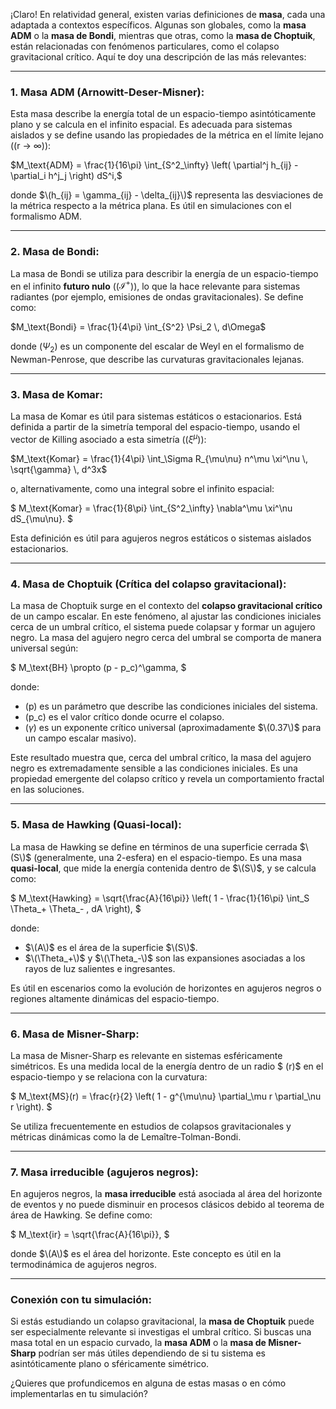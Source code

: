 ¡Claro! En relatividad general, existen varias definiciones de **masa**, cada una adaptada a contextos específicos. Algunas son globales, como la **masa ADM** o la **masa de Bondi**, mientras que otras, como la **masa de Choptuik**, están relacionadas con fenómenos particulares, como el colapso gravitacional crítico. Aquí te doy una descripción de las más relevantes:

---

### 1. **Masa ADM (Arnowitt-Deser-Misner)**:
Esta masa describe la energía total de un espacio-tiempo asintóticamente plano y se calcula en el infinito espacial. Es adecuada para sistemas aislados y se define usando las propiedades de la métrica en el límite lejano (\(r $\to$ $\infty$\)):

$M_\text{ADM} = \frac{1}{16\pi} \int_{S^2_\infty} \left( \partial^j h_{ij} - \partial_i h^j_j \right) dS^i,$

donde $\(h_{ij} = \gamma_{ij} - \delta_{ij}\)$ representa las desviaciones de la métrica respecto a la métrica plana. Es útil en simulaciones con el formalismo ADM.

---

### 2. **Masa de Bondi**:
La masa de Bondi se utiliza para describir la energía de un espacio-tiempo en el infinito **futuro nulo** (\($\mathscr{I}^+$\)), lo que la hace relevante para sistemas radiantes (por ejemplo, emisiones de ondas gravitacionales). Se define como:

$M_\text{Bondi} = \frac{1}{4\pi} \int_{S^2} \Psi_2 \, d\Omega$

donde  \($\Psi_2$\) es un componente del escalar de Weyl en el formalismo de Newman-Penrose, que describe las curvaturas gravitacionales lejanas.

---

### 3. **Masa de Komar**:
La masa de Komar es útil para sistemas estáticos o estacionarios. Está definida a partir de la simetría temporal del espacio-tiempo, usando el vector de Killing asociado a esta simetría (\($\xi^\mu$\)):

$M_\text{Komar} = \frac{1}{4\pi} \int_\Sigma R_{\mu\nu} n^\mu \xi^\nu \, \sqrt{\gamma} \, d^3x$

o, alternativamente, como una integral sobre el infinito espacial:

$
M_\text{Komar} = \frac{1}{8\pi} \int_{S^2_\infty} \nabla^\mu \xi^\nu dS_{\mu\nu}.
$

Esta definición es útil para agujeros negros estáticos o sistemas aislados estacionarios.

---

### 4. **Masa de Choptuik (Crítica del colapso gravitacional)**:
La masa de Choptuik surge en el contexto del **colapso gravitacional crítico** de un campo escalar. En este fenómeno, al ajustar las condiciones iniciales cerca de un umbral crítico, el sistema puede colapsar y formar un agujero negro. La masa del agujero negro cerca del umbral se comporta de manera universal según:

$
M_\text{BH} \propto (p - p_c)^\gamma,
$

donde:
- \(p\) es un parámetro que describe las condiciones iniciales del sistema.
- \(p_c\) es el valor crítico donde ocurre el colapso.
-  \($\gamma$\) es un exponente crítico universal (aproximadamente $\(0.37\)$ para un campo escalar masivo).

Este resultado muestra que, cerca del umbral crítico, la masa del agujero negro es extremadamente sensible a las condiciones iniciales. Es una propiedad emergente del colapso crítico y revela un comportamiento fractal en las soluciones.

---

### 5. **Masa de Hawking (Quasi-local)**:
La masa de Hawking se define en términos de una superficie cerrada $\(S\)$ (generalmente, una 2-esfera) en el espacio-tiempo. Es una masa **quasi-local**, que mide la energía contenida dentro de $\(S\)$, y se calcula como:

$
M_\text{Hawking} = \sqrt{\frac{A}{16\pi}} \left( 1 - \frac{1}{16\pi} \int_S \Theta_+ \Theta_- \, dA \right),
$

donde:
- $\(A\)$ es el área de la superficie $\(S\)$.
- $\(\Theta_+\)$ y $\(\Theta_-\)$ son las expansiones asociadas a los rayos de luz salientes e ingresantes.

Es útil en escenarios como la evolución de horizontes en agujeros negros o regiones altamente dinámicas del espacio-tiempo.

---

### 6. **Masa de Misner-Sharp**:
La masa de Misner-Sharp es relevante en sistemas esféricamente simétricos. Es una medida local de la energía dentro de un radio $ \(r\)$ en el espacio-tiempo y se relaciona con la curvatura:

$
M_\text{MS}(r) = \frac{r}{2} \left( 1 - g^{\mu\nu} \partial_\mu r \partial_\nu r \right).
$

Se utiliza frecuentemente en estudios de colapsos gravitacionales y métricas dinámicas como la de Lemaître-Tolman-Bondi.

---

### 7. **Masa irreducible (agujeros negros)**:
En agujeros negros, la **masa irreducible** está asociada al área del horizonte de eventos y no puede disminuir en procesos clásicos debido al teorema de área de Hawking. Se define como:

$
M_\text{ir} = \sqrt{\frac{A}{16\pi}},
$

donde $\(A\)$ es el área del horizonte. Este concepto es útil en la termodinámica de agujeros negros.

---

### Conexión con tu simulación:
Si estás estudiando un colapso gravitacional, la **masa de Choptuik** puede ser especialmente relevante si investigas el umbral crítico. Si buscas una masa total en un espacio curvado, la **masa ADM** o la **masa de Misner-Sharp** podrían ser más útiles dependiendo de si tu sistema es asintóticamente plano o sféricamente simétrico.

¿Quieres que profundicemos en alguna de estas masas o en cómo implementarlas en tu simulación?
